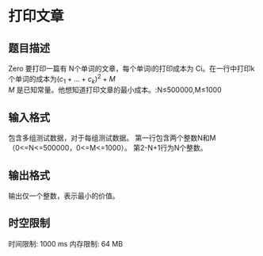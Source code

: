 # 打印文章

## 题目描述

Zero 要打印一篇有 N个单词的文章，每个单词i的打印成本为 Ci。在一行中打印k 个单词的成本为$(c_1+...+c_k)^2+M$   
$M$ 是已知常量。他想知道打印文章的最小成本。:N≤500000,M≤1000

## 输入格式

包含多组测试数据，对于每组测试数据。 第一行包含两个整数N和M（0<=N<=500000，0<=M<=1000）。 第2-N+1行为N个整数。

## 输出格式

输出仅一个整数，表示最小的价值。

## 时空限制

时间限制: 1000 ms
内存限制: 64 MB
